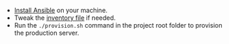  - [Install Ansible](http://docs.ansible.com/intro_installation.html) on your machine.
 - Tweak the [inventory file](http://docs.ansible.com/intro_inventory.html) if needed.
 - Run the `./provision.sh` command in the project root folder to provision the production server.

